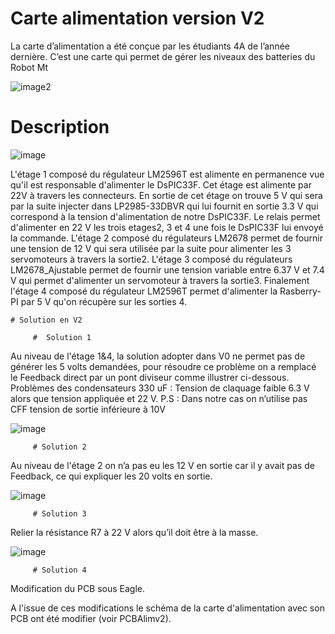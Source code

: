   # Carte alimentation version V2
La carte d’alimentation a été conçue par les étudiants 4A de l’année dernière. C’est une carte qui permet de gérer les niveaux des batteries du Robot Mt


![image2](https://user-images.githubusercontent.com/49748739/58384919-5748b100-7fe9-11e9-82bb-5cb81351e33e.jpg)


   # Description
  
![image](https://user-images.githubusercontent.com/49748739/58385085-1e114080-7feb-11e9-8e41-40b7d4889960.png)  
   
L'étage 1 composé du régulateur LM2596T est alimente en permanence vue qu'il est responsable d'alimenter le DsPIC33F.
Cet étage est alimente par 22V à travers les connecteurs. En sortie de cet étage on trouve 5 V qui sera par la suite injecter dans 
LP2985-33DBVR qui lui fournit en sortie 3.3 V qui correspond à la tension d'alimentation de notre DsPIC33F.
Le relais permet d'alimenter en 22 V les trois etages2, 3 et 4 une fois le DsPIC33F lui envoyé la commande.
L'étage 2 composé du régulateurs LM2678 permet de fournir une tension de 12 V qui sera utilisée par la suite pour alimenter les 3  servomoteurs à travers la sortie2.
L'étage 3 composé du régulateurs LM2678_Ajustable permet de fournir une tension variable entre 6.37 V et 7.4 V qui permet d'alimenter un servomoteur à travers la sortie3.
Finalement l'étage 4 composé du régulateur LM2596T permet d'alimenter la Rasberry-PI par 5 V qu'on récupère sur les sorties 4.

    # Solution en V2
    
         #  Solution 1

Au niveau de l'étage 1&4, la solution adopter dans V0 ne permet pas de générer les 5 volts demandées, pour résoudre ce problème on a remplacé le Feedback direct par un pont diviseur comme illustrer ci-dessous. 
Problèmes des condensateurs 330 uF :
Tension de claquage faible 6.3 V alors que tension appliquée et 22 V.
P.S : Dans notre cas on n’utilise pas CFF tension de sortie inférieure à 10V

![image](https://user-images.githubusercontent.com/49748739/58745596-13273780-8453-11e9-9e0b-9c60dfe6e839.png)

         # Solution 2
         
Au niveau de l'étage 2 on n’a pas eu les 12 V en sortie car il y avait pas de Feedback, ce qui expliquer les 20 volts en sortie.

![image](https://user-images.githubusercontent.com/49748739/58745606-2934f800-8453-11e9-8dfc-44c20900dcfc.png)

         # Solution 3

Relier la résistance R7  à 22 V alors qu’il doit être à la masse.

![image](https://user-images.githubusercontent.com/49748739/58745618-44a00300-8453-11e9-8b9f-cb606312fc72.png)

         # Solution 4
Modification du PCB sous Eagle.


A l'issue de ces modifications le schéma de la carte d'alimentation avec son PCB ont été modifier (voir PCBAlimv2).


